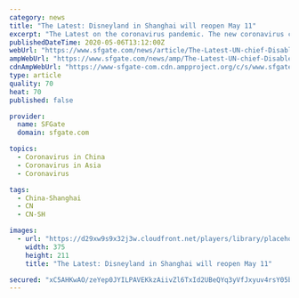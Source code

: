 ```yaml
---
category: news
title: "The Latest: Disneyland in Shanghai will reopen May 11"
excerpt: "The Latest on the coronavirus pandemic. The new coronavirus causes mild or moderate symptoms for most people. For some, especially older adults and people with existing health problems, it can cause more severe illness or death."
publishedDateTime: 2020-05-06T13:12:00Z
webUrl: "https://www.sfgate.com/news/article/The-Latest-UN-chief-Disabled-among-hardest-hit-15249683.php"
ampWebUrl: "https://www.sfgate.com/news/amp/The-Latest-UN-chief-Disabled-among-hardest-hit-15249683.php"
cdnAmpWebUrl: "https://www-sfgate-com.cdn.ampproject.org/c/s/www.sfgate.com/news/amp/The-Latest-UN-chief-Disabled-among-hardest-hit-15249683.php"
type: article
quality: 70
heat: 70
published: false

provider:
  name: SFGate
  domain: sfgate.com

topics:
  - Coronavirus in China
  - Coronavirus in Asia
  - Coronavirus

tags:
  - China-Shanghai
  - CN
  - CN-SH

images:
  - url: "https://d29xw9s9x32j3w.cloudfront.net/players/library/placeholder.png"
    width: 375
    height: 211
    title: "The Latest: Disneyland in Shanghai will reopen May 11"

secured: "xC5AHKwAO/zeYep0JYILPAVEKkzAiivZl6TxId2UBeQYq3yVfJxyuv4rsY05bzTzXG5qEYimYJluIHycfi/gAu9vaxtjEaKHihG1z+yHpwjqq72McCMUJeonRzzUkK9UWNvtusx5irFIluhHvjGsAPJnONA/e9sv3349Y2aa41pNNPOBfVSNZXOp+VZvghKOhe/FdzI17SBzrYHIWycMl+qxf1rkdohZP/i/0a3JEHGnqGZ5/8ymQiCFEwCExp5PeermVfIXA3uRHd3rq5R1ozzna2sWz17MQHkgU0gVB/YZ11NO6lIlx5uTgOPwNlGO;Euvdl0iXV0Yar3ehqph2GQ=="
---
```


